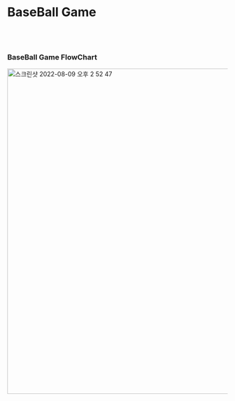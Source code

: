 # BaseBall Game

<br>
<br>

### BaseBall Game FlowChart
<img width="744" alt="스크린샷 2022-08-09 오후 2 52 47" src="https://user-images.githubusercontent.com/71479613/183576591-fc9e0068-97c3-428c-ae52-b1aad07cfb29.png">

